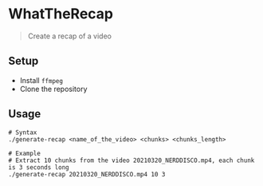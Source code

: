 # WhatTheRecap

> Create a recap of a video

## Setup

* Install `ffmpeg`
* Clone the repository


## Usage

```
# Syntax
./generate-recap <name_of_the_video> <chunks> <chunks_length>

# Example
# Extract 10 chunks from the video 20210320_NERDDISCO.mp4, each chunk is 3 seconds long
./generate-recap 20210320_NERDDISCO.mp4 10 3
```